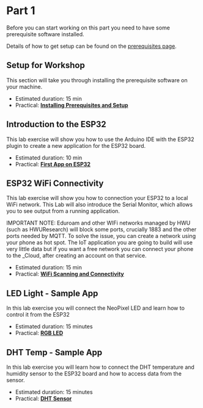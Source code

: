 # Part 1

Before you can start working on this part you need to have some prerequisite software installed.

Details of how to get setup can be found on the [prerequisites page](PREREQ.md).

## Setup for Workshop

This section will take you through installing the prerequisite software on your machine.

- Estimated duration: 15 min
- Practical: [**Installing Prerequisites and Setup**](PREREQ.md)

## Introduction to the ESP32

This lab exercise will show you how to use the Arduino IDE with the ESP32 plugin to create a new application for the ESP32 board.

- Estimated duration: 10 min
- Practical: [**First App on ESP32**](FIRSTAPP.md)

## ESP32 WiFi Connectivity

This lab exercise will show you how to connection your ESP32 to a local WiFi network. This Lab will also introduce the Serial Monitor, which allows you to see output from a running application.

IMPORTANT NOTE: Eduroam and other WIFi networks managed by HWU (such as HWUResearch) will block some ports, crucially 1883 and the other ports needed by MQTT.
To solve the issue, you can create a network using your phone as hot spot. 
The IoT application you are going to build will use very little data but if you want a free network you can connect
your phone to the _Cloud, after creating an account on that service.

- Estimated duration: 15 min
- Practical: [**WiFi Scanning and Connectivity**](WIFI.md)

## LED Light - Sample App

In this lab exercise you will connect the NeoPixel LED and learn how to control it from the ESP32

- Estimated duration: 15 minutes
- Practical: [**RGB LED**](LED.md)

## DHT Temp - Sample App

In this lab exercise you will learn how to connect the DHT temperature and humidity sensor to the ESP32 board and how to access data from the sensor.

- Estimated duration: 15 minutes
- Practical: [**DHT Sensor**](DHT.md)
